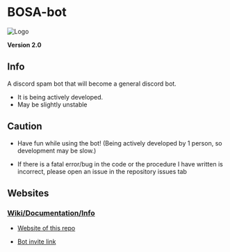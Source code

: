 # BOSA-bot

![Logo](https://cdn.discordapp.com/avatars/844755365191352358/9d8fd75f36f5bd4e2866e6fcd8acac26.png?size=128)


**Version 2.0**

## Info
A discord spam bot that will become a general discord bot.

- It is being actively developed.
- May be slightly unstable

## Caution

- Have fun while using the bot! (Being actively developed by 1 person, so development may be slow.)

- If there is a fatal error/bug in the code or the procedure I have written is incorrect, please open an issue in the repository issues tab []()

## Websites

### [Wiki/Documentation/Info](https://github.com/absozero/BOSA-bot/wiki)

- [Website of this repo](https://absozero.github.io/BOSA-bot/)

- [Bot invite link](https://discord.com/api/oauth2/authorize?client_id=844755365191352358&permissions=8&scope=bot)
